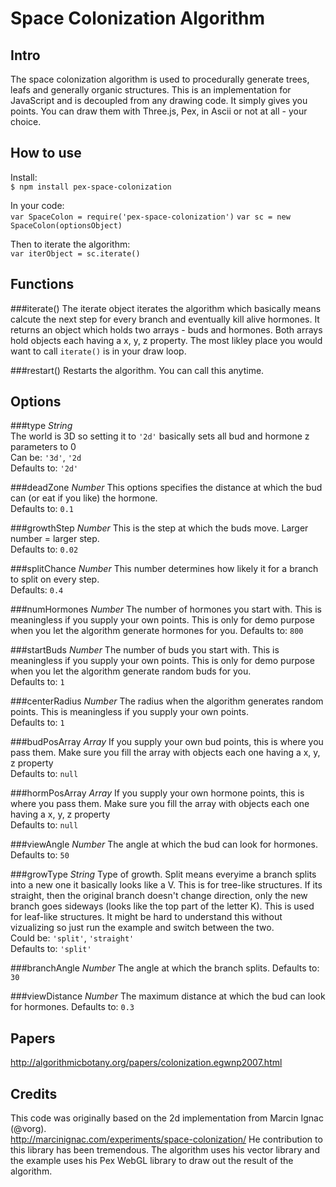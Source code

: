 # Space Colonization Algorithm
## Intro

The space colonization algorithm is used to procedurally generate trees, leafs and generally organic structures. This is an implementation for JavaScript and is decoupled from any drawing code. It simply gives you points. You can draw them with Three.js, Pex, in Ascii or not at all - your choice. 


## How to use
Install:  
`$ npm install pex-space-colonization`  

In your code:  
`var SpaceColon = require('pex-space-colonization')`
`var sc = new SpaceColon(optionsObject)`

Then to iterate the algorithm:  
`var iterObject = sc.iterate()`

## Functions
###iterate()
The iterate object iterates the algorithm which basically means calcute the next step for every branch and eventually kill alive hormones. It returns an object which holds two arrays - buds and hormones.
Both arrays hold objects each having a x, y, z property. The most likley place you would want to call `iterate()` is in your draw loop.

###restart()
Restarts the algorithm. You can call this anytime.

## Options
###type *String*  
The world is 3D so setting it to `'2d'` basically sets all bud and hormone z parameters to 0   
Can be: `'3d'`, `'2d`  
Defaults to: `'2d'`  

###deadZone *Number*
This options specifies the distance at which the bud can (or eat if you like) the hormone.  
Defaults to: `0.1`

###growthStep *Number*
This is the step at which the buds move. Larger number = larger step.  
Defaults to: `0.02`

###splitChance *Number*
This number determines how likely it for a branch to split on every step.  
Defaults: `0.4`

###numHormones *Number*
The number of hormones you start with. This is meaningless if you supply your own points. This is only for demo purpose when you let the algorithm generate hormones for you.
Defaults to: `800`

###startBuds *Number*
The number of buds you start with. This is meaningless if you supply your own points. This is only for demo purpose when you let the algorithm generate random buds for you.  
Defaults to: `1`

###centerRadius *Number*
The radius when the algorithm generates random points. 
This is meaningless if you supply your own points.  
Defaults to: `1`

###budPosArray *Array*
If you supply your own bud points, this is where you pass them. Make sure you fill the array with objects each one having a x, y, z property  
Defaults to: `null`

###hormPosArray *Array*
If you supply your own hormone points, this is where you pass them. Make sure you fill the array with objects each one having a x, y, z property  
Defaults to: `null`

###viewAngle *Number*
The angle at which the bud can look for hormones.   
Defaults to: `50`

###growType *String*
Type of growth. Split means everyime a branch splits into a new one it basically looks like a V. This is for tree-like structures. If its straight, then the original branch doesn't change direction, only the new branch goes sideways (looks like the top part of the letter K). This is used for leaf-like structures. It might be hard to understand this without vizualizing so just run the example and switch between the two.  
Could be: `'split'`, `'straight'`  
Defaults to: `'split'`

###branchAngle *Number*
The angle at which the branch splits. 
Defaults to: `30`

###viewDistance *Number*
The maximum distance at which the bud can look for hormones.
Defaults to: `0.3`

## Papers
http://algorithmicbotany.org/papers/colonization.egwnp2007.html

## Credits
This code was originally based on the 2d implementation from Marcin Ignac (@vorg).  
http://marcinignac.com/experiments/space-colonization/
He contribution to this library has been tremendous.
The algorithm uses his vector library and the example uses his Pex WebGL library to draw out the result of the algorithm.











